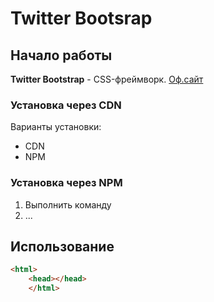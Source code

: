 # Twitter Bootsrap

## Начало работы
**Twitter Bootstrap** - CSS-фреймворк. [Оф.сайт](https://getbootstrap.com)
### Установка через CDN
Варианты установки:
* CDN
* NPM





### Установка через NPM

1. Выполнить команду
1. ... 



## Использование
```html
<html>
    <head></head>
    </html>
```
